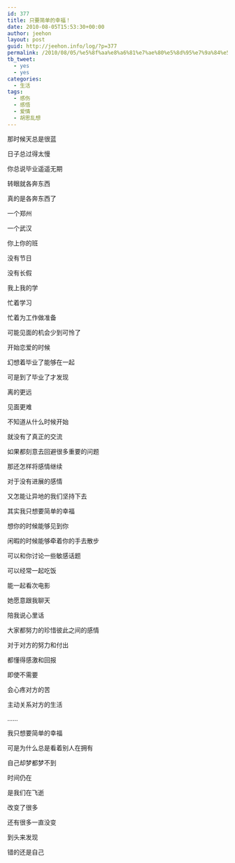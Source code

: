 ```yaml
---
id: 377
title: 只要简单的幸福！
date: 2010-08-05T15:53:30+00:00
author: jeehon
layout: post
guid: http://jeehon.info/log/?p=377
permalink: /2010/08/05/%e5%8f%aa%e8%a6%81%e7%ae%80%e5%8d%95%e7%9a%84%e5%b9%b8%e7%a6%8f%ef%bc%81/
tb_tweet:
  - yes
  - yes
categories:
  - 生活
tags:
  - 感伤
  - 感悟
  - 爱情
  - 胡思乱想
---
```

那时候天总是很蓝
  
日子总过得太慢
  
你总说毕业遥遥无期
  
转眼就各奔东西
  
<!--more-->


  
真的是各奔东西了
  
一个郑州
  
一个武汉
  
你上你的班
  
没有节日
  
没有长假
  
我上我的学
  
忙着学习
  
忙着为工作做准备
  
可能见面的机会少到可怜了
  
开始恋爱的时候
  
幻想着毕业了能够在一起
  
可是到了毕业了才发现
  
离的更远
  
见面更难
  
不知道从什么时候开始
  
就没有了真正的交流
  
如果都刻意去回避很多重要的问题
  
那还怎样将感情继续
  
对于没有进展的感情
  
又怎能让异地的我们坚持下去

其实我只想要简单的幸福
  
想你的时候能够见到你
  
闲暇的时候能够牵着你的手去散步
  
可以和你讨论一些敏感话题
  
可以经常一起吃饭
  
能一起看次电影
  
她愿意跟我聊天
  
陪我说心里话
  
大家都努力的珍惜彼此之间的感情
  
对于对方的努力和付出
  
都懂得感激和回报
  
即使不需要
  
会心疼对方的苦
  
主动关系对方的生活
  
……
  
我只想要简单的幸福
  
可是为什么总是看着别人在拥有
  
自己却梦都梦不到

时间仍在
  
是我们在飞逝
  
改变了很多
  
还有很多一直没变
  
到头来发现
  
错的还是自己